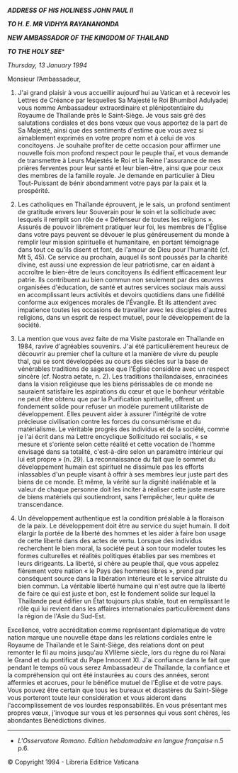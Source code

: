 ***ADDRESS OF HIS HOLINESS JOHN PAUL II***

***TO H. E. MR VIDHYA RAYANANONDA***

***NEW AMBASSADOR OF THE KINGDOM OF THAILAND***

***TO THE HOLY SEE****

*Thursday, 13 January 1994*

Monsieur l’Ambassadeur,

1. J'ai grand plaisir à vous accueillir aujourd'hui au Vatican et à recevoir les Lettres de Créance par lesquelles Sa Majesté le Roi Bhumibol Adulyadej vous nomme Ambassadeur extraordinaire et plénipotentiaire du Royaume de Thaïlande près le Saint-Siège. Je vous sais gré des salutations cordiales et des bons vœux que vous apportez de la part de Sa Majesté, ainsi que des sentiments d'estime que vous avez si aimablement exprimés en votre propre nom et à celui de vos concitoyens. Je souhaite profiter de cette occasion pour affirmer une nouvelle fois mon profond respect pour le peuple thaï, et vous demande de transmettre à Leurs Majestés le Roi et la Reine l'assurance de mes prières ferventes pour leur santé et leur bien-être, ainsi que pour ceux des membres de la famille royale. Je demande en particulier à Dieu Tout-Puissant de bénir abondamment votre pays par la paix et la prospérité.

2. Les catholiques en Thaïlande éprouvent, je le sais, un profond sentiment de gratitude envers leur Souverain pour le soin et la sollicitude avec lesquels il remplit son rôle de « Défenseur de toutes les religions ». Assurés de pouvoir librement pratiquer leur foi, les membres de l'Église dans votre pays peuvent se dévouer le plus généreusement du monde à remplir leur mission spirituelle et humanitaire, en portant témoignage dans tout ce qu'ils disent et font, de l'amour de Dieu pour l'humanité (cf. Mt 5, 45). Ce service au prochain, auquel ils sont poussés par la charité divine, est aussi une expression de leur patriotisme, car en aidant à accroître le bien-être de leurs concitoyens ils édifient efficacement leur patrie. Ils contribuent au bien commun non seulement par des œuvres organisées d'éducation, de santé et autres services sociaux mais aussi en accomplissant leurs activités et devoirs quotidiens dans une fidélité conforme aux exigences morales de l'Évangile. Et ils attendent avec impatience toutes les occasions de travailler avec les disciples d'autres religions, dans un esprit de respect mutuel, pour le développement de la société.

3. La mention que vous avez faite de ma Visite pastorale en Thaïlande en 1984, ravive d'agréables souvenirs. J'ai été particulièrement heureux de découvrir au premier chef la culture et la manière de vivre du peuple thaï, qui se sont développées au cours des siècles sur la base de vénérables traditions de sagesse que l'Église considère avec un respect sincère (cf. Nostra aetate, n. 2). Les traditions thaïlandaises, enracinées dans la vision religieuse que les biens périssables de ce monde ne sauraient satisfaire les aspirations du cœur et que le bonheur véritable ne peut être obtenu que par la Purification spirituelle, offrent un fondement solide pour refuser un modèle purement utilitariste de développement. Elles peuvent aider à assurer l'intégrité de votre précieuse civilisation contre les forces du consumérisme et du matérialisme. Le véritable progrès des individus et de la société, comme je l'ai écrit dans ma Lettre encyclique Sollicitudo rei socialis, « se mesure et s'oriente selon cette réalité et cette vocation de l'homme envisagé dans sa totalité, c'est-à-dire selon un paramètre intérieur qui lui est propre » (n. 29). La reconnaissance du fait que le sommet du développement humain est spirituel ne dissimule pas les efforts inlassables d'un peuple visant à offrir à ses membres leur juste part des biens de ce monde. Et même, la vérité sur la dignité inaliénable et la valeur de chaque personne doit les inciter à réaliser cette juste mesure de biens matériels qui soutiendront, sans l'empêcher, leur quête de transcendance.

4. Un développement authentique est la condition préalable à la floraison de la paix. Le développement doit être au service du sujet humain. Il doit élargir la portée de la liberté des hommes et les aider à faire bon usage de cette liberté dans des actes de vertu. Lorsque des individus recherchent le bien moral, la société peut à son tour modeler toutes les formes culturelles et réalités politiques établies par ses membres et leurs dirigeants. La liberté, si chère au peuple thaï, que vous appelez fièrement votre nation « le Pays des hommes libres », prend par conséquent source dans la libération intérieure et le service altruiste du bien commun. La véritable liberté humaine qui n'est autre que la liberté de faire ce qui est juste et bon, est le fondement solide sur lequel la Thaïlande peut édifier un État toujours plus stable, tout en remplissant le rôle qui lui revient dans les affaires internationales particulièrement dans la région de l'Asie du Sud-Est.

Excellence, votre accréditation comme représentant diplomatique de votre nation marque une nouvelle étape dans les relations cordiales entre le Royaume de Thaïlande et le Saint-Siège, des relations dont on peut remonter le fil au moins jusqu'au XVIIème siècle, lors du règne du roi Narai le Grand et du pontificat du Pape Innocent XI. J'ai confiance dans le fait que pendant le temps où vous serez Ambassadeur de Thaïlande, la confiance et la compréhension qui ont été instaurées au cours des années, seront affermies et accrues, pour le bénéfice mutuel de l'Église et de votre pays. Vous pouvez être certain que tous les bureaux et dicastères du Saint-Siège vous porteront toute leur considération et vous aideront dans l'accomplissement de vos lourdes responsabilités. En vous présentant mes propres vœux, j'invoque sur vous et les personnes qui vous sont chères, les abondantes Bénédictions divines.

* * *

* *L'Osservatore Romano. Edition hebdomadaire en langue française* n.5 p.6.

© Copyright 1994 - Libreria Editrice Vaticana